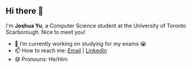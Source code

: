 ## Hi there 👋

I'm **Joshua Yu**, a Computer Science student at the University of Toronto Scarborough. Nice to meet you!

- 🔭 I’m currently working on studying for my exams 😭
- 📫 How to reach me: [Email](mailto:joshua.yu@mail.utoronto.ca) | [LinkedIn](https://www.linkedin.com/in/joshua-j-yu/)  
- 😄 Pronouns: He/Him  
